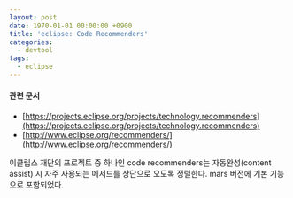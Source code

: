 ```yaml
---
layout: post
date: 1970-01-01 00:00:00 +0900
title: 'eclipse: Code Recommenders'
categories:
  - devtool
tags:
  - eclipse
---
```


#### 관련 문서
- [https://projects.eclipse.org/projects/technology.recommenders](https://projects.eclipse.org/projects/technology.recommenders)
- [http://www.eclipse.org/recommenders/](http://www.eclipse.org/recommenders/)

이클립스 재단의 프로젝트 중 하나인 code recommenders는 자동완성(content assist) 시 자주 사용되는 메서드를 상단으로 오도록 정렬한다. mars 버전에 기본 기능으로 포함되었다.
